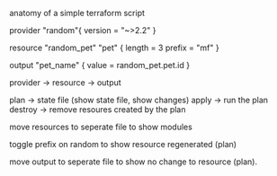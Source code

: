 anatomy of a simple terraform script

provider "random"{
    version = "~>2.2"
}

  
resource "random_pet" "pet" {
  length = 3
  prefix = "mf"
}

output "pet_name" {
    value = random_pet.pet.id
}



provider -> resource -> output

plan -> state file (show state file, show changes)
apply -> run the plan
destroy -> remove resoures created by the plan

move resources to seperate file to show modules

toggle prefix on random to show resource regenerated (plan)

move output to seperate file to show no change to resource (plan).



